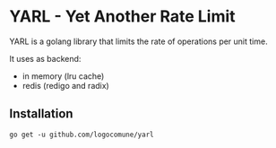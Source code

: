 # YARL - Yet Another Rate Limit

YARL is a golang library that limits the rate of operations per unit time.  

It uses as backend:
 - in memory (lru cache)
 - redis (redigo and radix)
     
## Installation

`go get -u github.com/logocomune/yarl`


